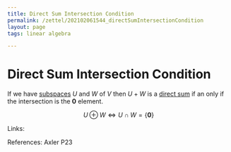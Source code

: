```yaml
---
title: Direct Sum Intersection Condition
permalink: /zettel/202102061544_directSumIntersectionCondition
layout: page
tags: linear algebra

---
```

# Direct Sum Intersection Condition

If we have [subspaces](202102061429_subspaceDefinition) $U$ and $W$ of $V$ then $U + W$ is a [direct sum](202102061512_directSumDefinition) 
if an only if the intersection is the $\mathbf{0}$ element.

$$
U \oplus W \iff U \cap W = \{ \mathbf{0} \}
$$

Links: 

References: Axler P23

